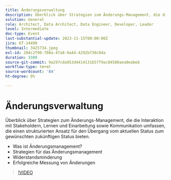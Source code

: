 ```yaml
---
title: Änderungsverwaltung
description: Überblick über Strategien zum Änderungs-Management, die die Interaktion mit Stakeholdern, Lernen und Einarbeitung sowie Kommunikation umfassen, die einen strukturierten Ansatz für den Übergang vom aktuellen Status zum gewünschten zukünftigen Status bieten. Was ist Change Management Change Management-Strategien Widerstandsmäßigkeit Messung des Erfolgs von Änderungen
solution: General
role: Architect, Data Architect, Data Engineer, Developer, Leader
level: Intermediate
doc-type: Event
last-substantial-update: 2023-11-15T00:00:00Z
jira: KT-14499
thumbnail: 3425734.jpeg
exl-id: 204c2f90-708a-4fa8-9a44-4292bf30c84a
duration: 3389
source-git-commit: 9a297cda953d4414131657f9ac84580aea0eabeb
workflow-type: tm+mt
source-wordcount: '84'
ht-degree: 0%

---
```


# Änderungsverwaltung

Überblick über Strategien zum Änderungs-Management, die die Interaktion mit Stakeholdern, Lernen und Einarbeitung sowie Kommunikation umfassen, die einen strukturierten Ansatz für den Übergang vom aktuellen Status zum gewünschten zukünftigen Status bieten.

* Was ist Änderungsmanagement?
* Strategien für das Änderungsmanagement
* Widerstandsminderung
* Erfolgreiche Messung von Änderungen

>[!VIDEO](https://video.tv.adobe.com/v/3425734/?learn=on)
